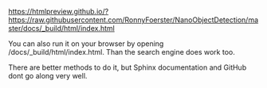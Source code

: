 https://htmlpreview.github.io/?https://raw.githubusercontent.com/RonnyFoerster/NanoObjectDetection/master/docs/_build/html/index.html

You can also run it on your browser by opening /docs/_build/html/index.html. Than the search engine does work too.

There are better methods to do it, but Sphinx documentation and GitHub dont go along very well.
